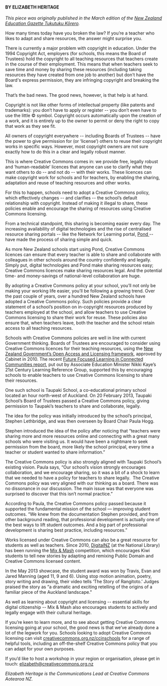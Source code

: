 <html><body><h4><strong>BY ELIZABETH HERITAGE</strong></h4>

<em>This piece was originally published in the March edition of the <a title="Education Gazette" href="http://www.edgazette.govt.nz/" target="_blank">New Zealand Education Gazette Tukutuku Kōrero</a>.</em>



How many times today have you broken the law? If you’re a teacher who likes to adapt and share resources, the answer might surprise you.



There is currently a major problem with copyright in education. Under the 1994 Copyright Act, employers (for schools, this means the Board of Trustees) hold the copyright to all teaching resources that teachers create in the course of their employment. This means that when teachers seek to save time and money by sharing these resources (including taking resources they have created from one job to another) but don't have the Board's express permission, they are infringing copyright and breaking the law.



That’s the bad news. The good news, however, is that help is at hand.



Copyright is not like other forms of intellectual property (like patents and trademarks): you don’t have to apply or register -- you don’t even have to use the little © symbol. Copyright occurs automatically upon the creation of a work, and it is entirely up to the owner to permit or deny the right to copy that work as they see fit.



All owners of copyright everywhere -- including Boards of Trustees -- have the power to give permission for (or ‘license’) others to reuse their copyright works in specific ways. However, most copyright owners are not sure exactly how to do this in a clear and legally robust manner.



This is where Creative Commons comes in: we provide free, legally robust and ‘human-readable’ licences that anyone can use to clarify what they want others to do -- and not do -- with their works. These licences can make copyright work for schools and for teachers, by enabling the sharing, adaptation and reuse of teaching resources and other works.



For this to happen, schools need to adopt a Creative Commons policy, which effectively changes -- and clarifies -- the school’s default relationship with copyright. Instead of making it illegal to share, these policies enable and encourage the sharing of resources using Creative Commons licensing.



From a technical standpoint, this sharing is becoming easier every day. The increasing availability of digital technologies and the rise of centralised resource sharing portals -- like the Network for Learning portal, <a title="Pond" href="http://www.n4l.co.nz/pond/" target="_blank">Pond </a>-- have made the process of sharing simple and quick.



As more New Zealand schools start using Pond, Creative Commons licences can ensure that every teacher is able to share and collaborate with colleagues in other schools around the country confidently and legally. Simply put, digital technologies and Pond make sharing resources easy; Creative Commons licences make sharing resources legal. And the potential time- and money-savings of national-level collaboration are huge.



By adopting a Creative Commons policy at your school, you’ll not only be making your working life easier, you’ll be following a growing trend. Over the past couple of years, over a hundred New Zealand schools have adopted a Creative Commons policy. Such policies provide a clear statement of a school’s position on in-copyright resources produced by teachers employed at the school, and allow teachers to use Creative Commons licensing to share their work for reuse. These policies also ensure that, when teachers leave, both the teacher and the school retain access to all teaching resources.



Schools with Creative Commons policies are well in line with current Government thinking. Boards of Trustees are encouraged to consider using Creative Commons licences for their teaching resources, using the <a title="NZGOAL" href="http://ict.govt.nz/guidance-and-resources/open-government/new-zealand-government-open-access-and-licensing-nzgoal-framework/" target="_blank">New Zealand Government’s Open Access and Licensing framework</a>, approved by Cabinet in 2010. The recent <a title="Future Focused Learning Report" href="http://www.minedu.govt.nz/theMinistry/EducationInitiatives/UFBInSchools/FutureFocusedLearning.aspx" target="_blank">Future Focused Learning in Connected Communities report</a>, put out by Associate Education Minister Nikki Kaye’s 21st Century Learning Reference Group, supported this by encouraging schools to enable teachers to use Creative Commons licensing to share their resources.



One such school is Taupaki School, a co-educational primary school located an hour north-west of Auckland. On 20 February 2013, Taupaki School’s Board of Trustees passed a Creative Commons policy, giving permission to Taupaki’s teachers to share and collaborate, legally.



The idea for the policy was initially introduced by the school’s principal, Stephen Lethbridge, and was then overseen by Board Chair Paula Hogg.



Stephen introduced the idea of the policy after noticing that “teachers were sharing more and more resources online and connecting with a great many schools who were visiting us. It would have been a nightmare to seek permission from the board, more likely the school principal, every time a teacher or student wanted to share information.”



The Creative Commons policy is also strongly aligned with Taupaki School’s existing vision. Paula says, “Our school’s vision strongly encourages collaboration, and we encourage sharing, so it was a bit of a shock to learn that we needed to have a policy for teachers to share legally.  The Creative Commons policy was very aligned with our thinking as a board. There was no dissonance in our discussion. The main issue was that everyone was surprised to discover that this isn’t normal practice.”



According to Paula, the Creative Commons policy passed because it supported the fundamental mission of the school — improving student outcomes. “We knew from the documentation Stephen provided, and from other background reading, that professional development is actually one of the best ways to lift student outcomes. And a big part of professional development is sharing best practice, including resources.”



Works licensed under Creative Commons can also be a great resource for students as well as teachers. Since 2010, <a title="DigitalNZ" href="http://www.digitalnz.org/" target="_blank">DigitalNZ</a> (at the National Library) has been running the <a title="Mix and Mash" href="http://www.mixandmash.org.nz/" target="_blank">Mix &amp; Mash</a> competition, which encourages Kiwi students to tell new stories by adapting and remixing Public Domain and Creative Commons licensed content.



In the May 2013 showcase, the student award was won by Travis, Evan and Jared Manning (aged 11, 9 and 6). Using stop motion animation, poetry, story writing and drawing, their video tells ‘The Story of Rangitoto.’ Judges praised the story as “a dramatic and exciting retelling of the origins of a familiar piece of the Auckland landscape."



As well as learning about copyright and licensing -- essential skills for digital citizenship -- Mix &amp; Mash also encourages students to actively and legally engage with their cultural heritage.



If you’re keen to learn more, and to see about getting Creative Commons licensing going at your school, the good news is that we’ve already done a lot of the legwork for you. Schools looking to adopt Creative Commons licensing can visit <a title="CC in Schools" href="http://creativecommons.org.nz/ccinschools/" target="_blank">creativecommons.org.nz/ccinschools</a> for a range of helpful tools, including an off-the-shelf Creative Commons policy that you can adapt for your own purposes.



If you’d like to host a workshop in your region or organisation, please get in touch: elizabeth@creativecommons.org.nz



<em>Elizabeth Heritage is the Communications Lead at Creative Commons Aotearoa NZ.</em></body></html>